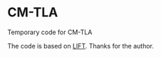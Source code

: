 # CM-TLA
Temporary code for CM-TLA

The code is based on [LIFT](https://github.com/shijxcs/LIFT). Thanks for the author.
